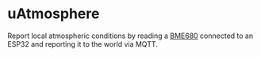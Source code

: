 # uAtmosphere
Report local atmospheric conditions by reading a [BME680](https://www.adafruit.com/product/3660) connected to an ESP32 and reporting it to the world via MQTT.

